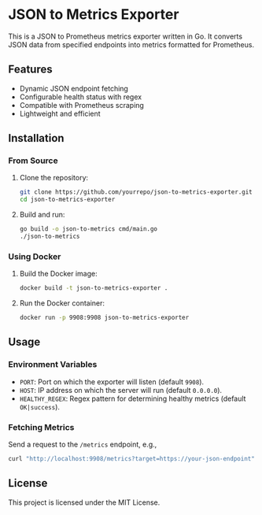 # JSON to Metrics Exporter

This is a JSON to Prometheus metrics exporter written in Go. It converts JSON data from specified endpoints into metrics formatted for Prometheus.

## Features
- Dynamic JSON endpoint fetching
- Configurable health status with regex
- Compatible with Prometheus scraping
- Lightweight and efficient

## Installation

### From Source
1. Clone the repository:
   ```bash
   git clone https://github.com/yourrepo/json-to-metrics-exporter.git
   cd json-to-metrics-exporter
   ```
2. Build and run:
   ```bash
   go build -o json-to-metrics cmd/main.go
   ./json-to-metrics
   ```

### Using Docker
1. Build the Docker image:
   ```bash
   docker build -t json-to-metrics-exporter .
   ```
2. Run the Docker container:
   ```bash
   docker run -p 9908:9908 json-to-metrics-exporter
   ```

## Usage

### Environment Variables
- `PORT`: Port on which the exporter will listen (default `9908`).
- `HOST`: IP address on which the server will run (default `0.0.0.0`).
- `HEALTHY_REGEX`: Regex pattern for determining healthy metrics (default `OK|success`).

### Fetching Metrics
Send a request to the `/metrics` endpoint, e.g.,
```bash
curl "http://localhost:9908/metrics?target=https://your-json-endpoint"
```

## License
This project is licensed under the MIT License.
